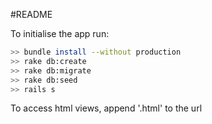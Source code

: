 #README

To initialise the app run:

```bash
>> bundle install --without production
>> rake db:create
>> rake db:migrate
>> rake db:seed
>> rails s
```

To access html views, append '.html' to the url
